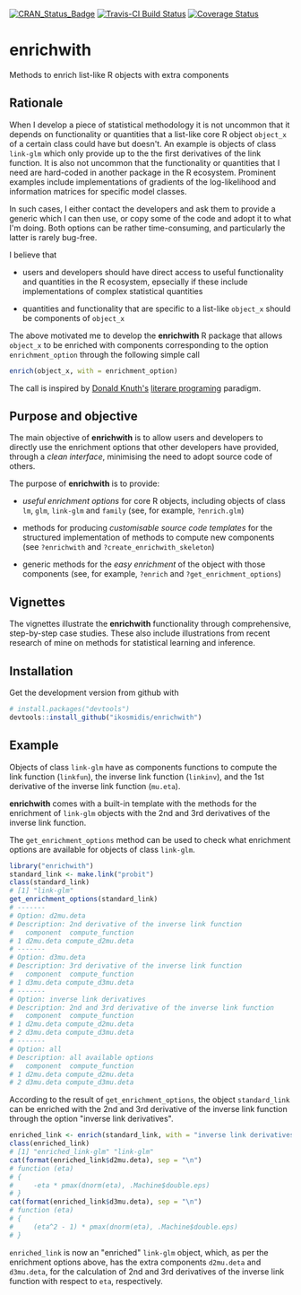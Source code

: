 [![CRAN_Status_Badge](http://www.r-pkg.org/badges/version/enrichwith)](https://cran.r-project.org/package=enrichwith)
[![Travis-CI Build Status](https://travis-ci.org/ikosmidis/enrichwith.svg?branch=master)](https://travis-ci.org/ikosmidis/enrichwith)
[![Coverage Status](https://img.shields.io/codecov/c/github/ikosmidis/enrichwith/master.svg)](https://codecov.io/github/ikosmidis/enrichwith?branch=master)


# enrichwith

Methods to enrich list-like R objects with extra components

## Rationale

When I develop a piece of statistical methodology it is not uncommon
that it depends on functionality or quantities that a list-like core R
object `object_x` of a certain class could have but doesn't. An
example is objects of class `link-glm` which only provide up to the
the first derivatives of the link function. It is also not uncommon
that the functionality or quantities that I need are hard-coded in
another package in the R ecosystem.  Prominent examples include
implementations of gradients of the log-likelihood and information
matrices for specific model classes.

In such cases, I either contact the developers and ask them to provide
a generic which I can then use, or copy some of the code and adopt it
to what I'm doing. Both options can be rather time-consuming, and
particularly the latter is rarely bug-free.

I believe that

* users and developers should have direct access to useful
  functionality and quantities in the R ecosystem, epsecially if these include implementations of complex statistical quantities

* quantities and functionality that are specific to a list-like `object_x` should be components of `object_x`

The above motivated me to develop the **enrichwith** R package that
allows `object_x` to be enriched with components corresponding to the
option `enrichment_option` through the following simple call

``` r
enrich(object_x, with = enrichment_option)
```

The call is inspired by [Donald
Knuth's](https://en.wikipedia.org/wiki/Donald_Knuth) [literare
programing](https://en.wikipedia.org/wiki/Literate_programming)
paradigm.

## Purpose and objective

The main objective of **enrichwith** is to allow users and developers
to directly use the enrichment options that other developers have
provided, through a *clean interface*, minimising the need to adopt
source code of others.

The purpose of **enrichwith** is to provide:

* *useful enrichment options* for core R objects, including objects of
  class `lm`, `glm`, `link-glm` and `family` (see, for example,
  `?enrich.glm`)

* methods for producing *customisable source code templates* for the
  structured implementation of methods to compute new components (see
  `?enrichwith` and `?create_enrichwith_skeleton`)

* generic methods for the *easy enrichment* of the object with those
  components (see, for example, `?enrich` and
  `?get_enrichment_options`)

## Vignettes

The vignettes illustrate the **enrichwith** functionality through
comprehensive, step-by-step case studies. These also include
illustrations from recent research of mine on methods for statistical
learning and inference.

## Installation
Get the development version from github with

``` r
# install.packages("devtools")
devtools::install_github("ikosmidis/enrichwith")
```

## Example

Objects of class `link-glm` have as components functions to compute
the link function (`linkfun`), the inverse link function (`linkinv`),
and the 1st derivative of the inverse link function (`mu.eta`).

**enrichwith** comes with a built-in template with the methods for the
enrichment of `link-glm` objects with the 2nd and 3rd derivatives of
the inverse link function.

The `get_enrichment_options` method can be used to check what
enrichment options are available for objects of class `link-glm`.
``` r
library("enrichwith")
standard_link <- make.link("probit")
class(standard_link)
# [1] "link-glm"
get_enrichment_options(standard_link)
# -------
# Option: d2mu.deta
# Description: 2nd derivative of the inverse link function
#   component  compute_function
# 1 d2mu.deta compute_d2mu.deta
# -------
# Option: d3mu.deta
# Description: 3rd derivative of the inverse link function
#   component  compute_function
# 1 d3mu.deta compute_d3mu.deta
# -------
# Option: inverse link derivatives
# Description: 2nd and 3rd derivative of the inverse link function
#   component  compute_function
# 1 d2mu.deta compute_d2mu.deta
# 2 d3mu.deta compute_d3mu.deta
# -------
# Option: all
# Description: all available options
#   component  compute_function
# 1 d2mu.deta compute_d2mu.deta
# 2 d3mu.deta compute_d3mu.deta
```

According to the result of `get_enrichment_options`, the object
`standard_link` can be enriched with the 2nd and 3rd derivative of the
inverse link function through the option "inverse link derivatives".
``` r
enriched_link <- enrich(standard_link, with = "inverse link derivatives")
class(enriched_link)
# [1] "enriched_link-glm" "link-glm"
cat(format(enriched_link$d2mu.deta), sep = "\n")
# function (eta)
# {
#     -eta * pmax(dnorm(eta), .Machine$double.eps)
# }
cat(format(enriched_link$d3mu.deta), sep = "\n")
# function (eta)
# {
#     (eta^2 - 1) * pmax(dnorm(eta), .Machine$double.eps)
# }
```
`enriched_link` is now an "enriched" `link-glm` object, which, as per
the enrichment options above, has the extra components `d2mu.deta` and
`d3mu.deta`, for the calculation of 2nd and 3rd derivatives of the
inverse link function with respect to `eta`, respectively.

